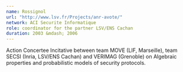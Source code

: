 ```yaml
---
name: Rossignol 
url: "http://www.lsv.fr/Projects/anr-avote/"
network: ACI Securite Informatique
role: coordinator for the partner LSV/ENS Cachan 
duration: 2003 &mdash; 2006
---
```


Action Concertee Incitative between team MOVE (LIF, Marseille), team SECSI (Inria, LSV/ENS Cachan) and VERIMAG (Grenoble) on Algebraic properties and probabilistic models of security protocols.



